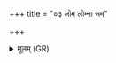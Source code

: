 +++
title = "०३ लोम लोम्ना सम्"

+++
<details><summary>मूलम् (GR)</summary>

लोम लोम्ना सं धीयतां  
त्वचा सं कल्पयात् त्वचम् ।  
असृक् ते अस्ना रोहतु  
मांसं मांसेन रोहतु ॥
</details>